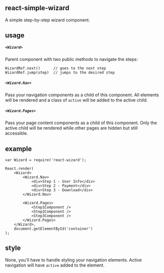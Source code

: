 react-simple-wizard
----------------------
A simple step-by-step wizard component.

usage
----------------------
##### `<Wizard>`
Parent component with two public methods to navigate the steps:
```
WizardRef.next()      // goes to the next step
WizardRef.jump(step)  // jumps to the desired step
```

##### `<Wizard.Nav>`
Pass your navigation components as a child of this component.
All elements will be rendered and a class of `active` will be added to the active child.

##### `<Wizard.Pages>`
Pass your page content components as a child of this component.
Only the active child will be rendered while other pages are hidden but still accessible.


example
--------------------
```
var Wizard = require('react-wizard');

React.render(
    <Wizard>
        <Wizard.Nav>
            <div>Step 1 - User Info</div>
            <div>Step 2 - Payment</div>
            <div>Step 3 - Download</div>
        </Wizard.Nav>

        <Wizard.Pages>
            <Step1Component />
            <Step2Component />
            <Step3Component />
        </Wizard.Pages>
    </Wizard>,
    document.getElementById('container')
);
```

style
-------------------
None, you'll have to handle styling your navigation elements.
Active navigation will have `active` added to the element.
